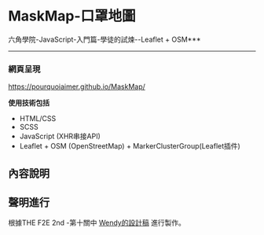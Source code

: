 # MaskMap-口罩地圖
六角學院-JavaScript-入門篇-學徒的試煉--Leaflet + OSM***


-----

### 網頁呈現
https://pourquoiaimer.github.io/MaskMap/

**使用技術包括**
* HTML/CSS
* SCSS
* JavaScript (XHR串接API)
* Leaflet + OSM (OpenStreetMap) + MarkerClusterGroup(Leaflet插件)

## 內容說明


## 聲明進行
根據THE F2E 2nd -第十關中 [Wendy的設計稿](https://challenge.thef2e.com/user/2259?schedule=4452#works-4452) 進行製作。
